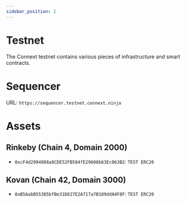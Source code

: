 ```yaml
---
sidebar_position: 2
---
```


# Testnet
The Connext testnet contains various pieces of infrastructure and smart contracts.

# Sequencer

URL: `https://sequencer.testnet.connext.ninja`

# Assets

## Rinkeby (Chain 4, Domain 2000)

- `0xcF4d2994088a8CDE52FB584fE29608b63Ec063B2`: `TEST ERC20`

## Kovan (Chain 42, Domain 3000)

- `0xB5AabB55385bfBe31D627E2A717a7B189ddA4F8F`: `TEST ERC20`